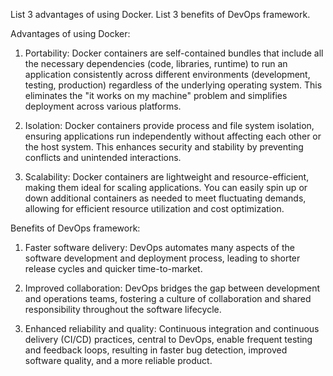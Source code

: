 List 3 advantages of using Docker. 
List 3 benefits of DevOps framework.


Advantages of using Docker:
1. Portability: Docker containers are self-contained bundles that include all the necessary dependencies (code, libraries, runtime) to run an application consistently across different environments (development, testing, production) regardless of the underlying operating system. This eliminates the "it works on my machine" problem and simplifies deployment across various platforms.

2. Isolation: Docker containers provide process and file system isolation, ensuring applications run independently without affecting each other or the host system. This enhances security and stability by preventing conflicts and unintended interactions.

3. Scalability: Docker containers are lightweight and resource-efficient, making them ideal for scaling applications. You can easily spin up or down additional containers as needed to meet fluctuating demands, allowing for efficient resource utilization and cost optimization.


Benefits of DevOps framework:
1. Faster software delivery: DevOps automates many aspects of the software development and deployment process, leading to shorter release cycles and quicker time-to-market.

2. Improved collaboration: DevOps bridges the gap between development and operations teams, fostering a culture of collaboration and shared responsibility throughout the software lifecycle.

3. Enhanced reliability and quality: Continuous integration and continuous delivery (CI/CD) practices, central to DevOps, enable frequent testing and feedback loops, resulting in faster bug detection, improved software quality, and a more reliable product.